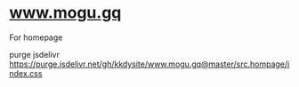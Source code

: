 # www.mogu.gq

For homepage


purge jsdelivr
https://purge.jsdelivr.net/gh/kkdysite/www.mogu.gq@master/src.hompage/index.css

